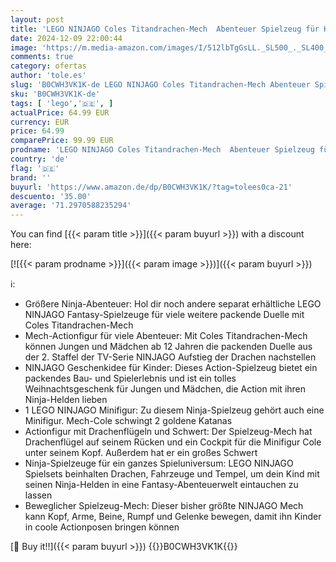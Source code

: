 ```yaml
---
layout: post
title: 'LEGO NINJAGO Coles Titandrachen-Mech  Abenteuer Spielzeug für Kinder  Ninja Spielset mit 1 Minifigur  Geburtstagsgeschenk für Jungen und Mädchen ab 12 Jahren  Fantasyspielset 71821'
date: 2024-12-09 22:00:44
image: 'https://m.media-amazon.com/images/I/512lbTgGsLL._SL500_._SL400_.jpg'
comments: true
category: ofertas
author: 'tole.es'
slug: 'B0CWH3VK1K-de LEGO NINJAGO Coles Titandrachen-Mech Abenteuer Spielzeug...'
sku: 'B0CWH3VK1K-de'
tags: [ 'lego','🇩🇪', ]
actualPrice: 64.99 EUR
currency: EUR
price: 64.99
comparePrice: 99.99 EUR
prodname: 'LEGO NINJAGO Coles Titandrachen-Mech  Abenteuer Spielzeug für Kinder  Ninja Spielset mit 1 Minifigur  Geburtstagsgeschenk für Jungen und Mädchen ab 12 Jahren  Fantasyspielset 71821'
country: 'de'
flag: '🇩🇪'
brand: ''
buyurl: 'https://www.amazon.de/dp/B0CWH3VK1K/?tag=tolees0ca-21'
descuento: '35.00'
average: '71.2970588235294'
---
```


You can find [{{< param title >}}]({{< param buyurl >}}) with a discount here:

[![{{< param prodname >}}]({{< param image >}})]({{< param buyurl >}})

ℹ️:

- Größere Ninja-Abenteuer: Hol dir noch andere separat erhältliche LEGO NINJAGO Fantasy-Spielzeuge für viele weitere packende Duelle mit Coles Titandrachen-Mech
- Mech-Actionfigur für viele Abenteuer: Mit Coles Titandrachen-Mech können Jungen und Mädchen ab 12 Jahren die packenden Duelle aus der 2. Staffel der TV-Serie NINJAGO Aufstieg der Drachen nachstellen
- NINJAGO Geschenkidee für Kinder: Dieses Action-Spielzeug bietet ein packendes Bau- und Spielerlebnis und ist ein tolles Weihnachtsgeschenk für Jungen und Mädchen, die Action mit ihren Ninja-Helden lieben
- 1 LEGO NINJAGO Minifigur: Zu diesem Ninja-Spielzeug gehört auch eine Minifigur. Mech-Cole schwingt 2 goldene Katanas
- Actionfigur mit Drachenflügeln und Schwert: Der Spielzeug-Mech hat Drachenflügel auf seinem Rücken und ein Cockpit für die Minifigur Cole unter seinem Kopf. Außerdem hat er ein großes Schwert
- Ninja-Spielzeuge für ein ganzes Spieluniversum: LEGO NINJAGO Spielsets beinhalten Drachen, Fahrzeuge und Tempel, um dein Kind mit seinen Ninja-Helden in eine Fantasy-Abenteuerwelt eintauchen zu lassen
- Beweglicher Spielzeug-Mech: Dieser bisher größte NINJAGO Mech kann Kopf, Arme, Beine, Rumpf und Gelenke bewegen, damit ihn Kinder in coole Actionposen bringen können

[🛒 Buy it!!]({{< param buyurl >}})
{{<world>}}B0CWH3VK1K{{</world>}}
